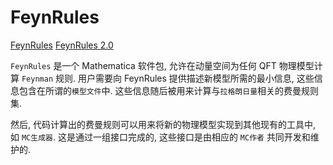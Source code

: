 # FeynRules

[FeynRules](http://feynrules.irmp.ucl.ac.be/#no1)
[FeynRules 2.0](https://arxiv.org/abs/1310.1921)

`FeynRules` 是一个 Mathematica 软件包, 允许在动量空间为任何 QFT 物理模型计算 `Feynman` 规则.
用户需要向 FeynRules 提供描述新模型所需的最小信息, 这些信息包含在所谓的`模型文件`中.
这些信息随后被用来计算与`拉格朗日量`相关的费曼规则集.

然后, 代码计算出的费曼规则可以用来将新的物理模型实现到其他现有的工具中, 如 `MC生成器`.
这是通过一组接口完成的, 这些接口是由相应的 `MC作者` 共同开发和维护的.
